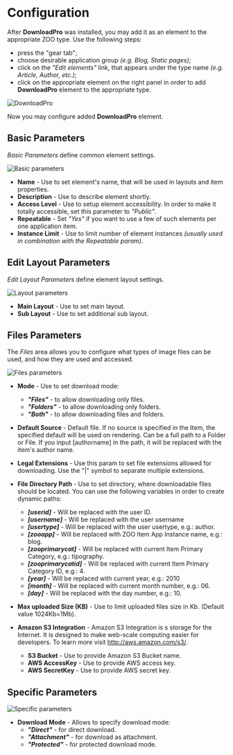 # Configuration

After **DownloadPro** was installed, you may add it as an element to the appropriate ZOO type. Use the following steps: 
- press the "gear tab";
- choose desirable application group *(e.g. Blog, Static pages)*;
- click on the *"Edit elements"* link, that appears under the type name *(e.g. Article, Author, etc.)*;
- click on the appropriate element on the right panel in order to add **DownloadPro** element to the appropriate type.

![DownloadPro](/images/dnloadpro_element.png)

Now you may configure added **DownloadPro** element.

## Basic Parameters

*Basic Parameters* define common element settings.

![Basic parameters](/images/params_basic.png)

- **Name** - Use to set element's name, that will be used in layouts and item properties.
- **Description** - Use to describe element shortly.
- **Access Level** - Use to setup element accessibility. In order to make it totally accessible, set this parameter to *"Public"*.
- **Repeatable** - Set *"Yes"* if you want to use a few of such elements per one application item.
- **Instance Limit** - Use to limit number of element instances *(usually used in combination with the Repeatable param)*.

## Edit Layout Parameters

*Edit Layout Parameters* define element layout settings.

![Layout parameters](/images/params_edit_layout.png)

- **Main Layout** - Use to set main layout.
- **Sub Layout**  - Use to set additional sub layout.

## Files Parameters

The *Files* area allows you to configure what types of image files can be used, and how they are used and accessed.

![Files parameters](/images/params_files.png)

- **Mode** - Use to set download mode:
	- ***"Files"*** - to allow downloading only files.
	- ***"Folders"*** - to allow downloading only folders.
	- ***"Both"*** - to allow downloading files and folders.

- **Default Source** - Default file. If no source is specified in the Item, the specified default will be used on rendering. Can be a full path to a Folder or File. If you input [authorname] in the path, it will be replaced with the item's author name.

- **Legal Extensions** - Use this param to set file extensions allowed for downloading. Use the "|" symbol to separate multiple extensions.

- **File Directory Path** - Use to set directory, where downloadable files should be located. You can use the following variables in order to create dynamic paths:

	- ***[userid]*** - Will be replaced with the user ID.
	- ***[username]*** - Will be replaced with the user username
	- ***[usertype]*** - Will be replaced with the user usertype, e.g.: author.
	- ***[zooapp]*** - Will be replaced with ZOO Item App Instance name, e.g.: blog.
	- ***[zooprimarycat]*** - Will be replaced with current Item Primary Category, e.g.: tipography.
	- ***[zooprimarycatid]*** - Will be replaced with current Item Primary Category ID, e.g.: 4.
	- ***[year]*** - Will be replaced with current year, e.g.: 2010
	- ***[month]*** - Will be replaced with current month number, e.g.: 06.
	- ***[day]*** - Will be replaced with the day number, e.g.: 10.

- **Max uploaded Size (KB)** - Use to limit uploaded files size in Kb. (Default value 1024Kb=1Mb).

- **Amazon S3 Integration** - Amazon S3 Integration is s storage for the Internet. It is designed to make web-scale computing easier for developers. To learn more visit http://aws.amazon.com/s3/. 

	- **S3 Bucket** - Use to provide Amazon S3 Bucket name.
	- **AWS AccessKey** - Use to provide AWS access key.
	- **AWS SecretKey** - Use to provide AWS secret key.

## Specific Parameters

![Specific parameters](/images/specific_params.png)

- **Download Mode** - Allows to specify download mode:
	- ***"Direct"*** - for direct download.
	- ***"Attachment"*** - for download as attachment.
	- ***"Protected"*** - for protected download mode.

